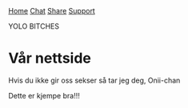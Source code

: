 <!DOCTYPE html>
<html>
<meta charset="UTF-8">
<meta name="viewport" content="width=device-width, initial-scale=1">
<link rel="stylesheet" href="https://www.w3schools.com/w3css/3/w3.css">
<body>
  <!-- Content will go here -->

<!-- Navigation -->
<nav class="w3-bar w3-black">
  <a href="#home" class="w3-button w3-bar-item">Home</a>
  <a href="#chat" class="w3-button w3-bar-item">Chat</a>
  <a href="#share" class="w3-button w3-bar-item">Share</a>
  <a href="#contact" class="w3-button w3-bar-item">Support</a>
</nav>

YOLO BITCHES
</body>
</html>
<html>
<head>
  
</head>
<body>

<h1>Vår nettside</h1>
<p>Hvis du ikke gir oss sekser så tar jeg deg, Onii-chan</p>

<!--Slide Show Legg til bilde -->




</body>
</html>



<html>
<body>

<!-- This is a comment -->
<p>Dette er kjempe bra!!!</p>
<!-- Comments are not displayed in the browser -->

</body>
</html>

